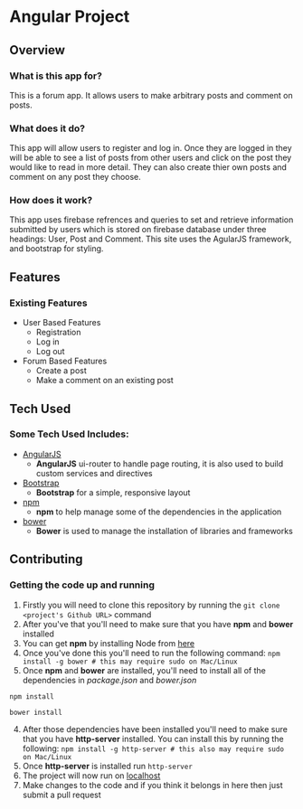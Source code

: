 # Angular Project

## Overview

### What is this app for?

This is a forum app. It allows users to make arbitrary posts and comment on posts.

### What does it do?

This app will allow users to register and log in. Once they are logged in they will be able to see a list of posts from other users and click on the post they would like to read in more detail. They can also create thier own posts and comment on any post they choose.

### How does it work?

This app uses firebase refrences and queries to set and retrieve information submitted by users which is stored on firebase database under three headings: User, Post and Comment. This site uses the AgularJS framework, and bootstrap for styling.

## Features

### Existing Features
- User Based Features
	- Registration
	- Log in
	- Log out
- Forum Based Features
	- Create a post
	- Make a comment on an existing post

## Tech Used

### Some Tech Used Includes:
- [AngularJS](https://angularjs.org/)
    - **AngularJS** ui-router to handle page routing, it is also used to build custom services and directives
- [Bootstrap](http://getbootstrap.com/)
    - **Bootstrap** for a simple, responsive layout
- [npm](https://www.npmjs.com/)
    - **npm** to help manage some of the dependencies in the application
- [bower](https://bower.io/)
    - **Bower** is used to manage the installation of libraries and frameworks


## Contributing

### Getting the code up and running
1. Firstly you will need to clone this repository by running the ```git clone <project's Github URL>``` command
2. After you've that you'll need to make sure that you have **npm** and **bower** installed
  1. You can get **npm** by installing Node from [here](https://nodejs.org/en/)
  2. Once you've done this you'll need to run the following command:
     `npm install -g bower # this may require sudo on Mac/Linux`
3. Once **npm** and **bower** are installed, you'll need to install all of the dependencies in *package.json* and *bower.json*
  ```
  npm install
 
  bower install
  ```
4. After those dependencies have been installed you'll need to make sure that you have **http-server** installed. You can install this by running the following: ```npm install -g http-server # this also may require sudo on Mac/Linux```
5. Once **http-server** is installed run ```http-server```
6. The project will now run on [localhost](http://127.0.0.1:8080)
7. Make changes to the code and if you think it belongs in here then just submit a pull request
